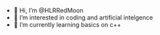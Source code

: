 - 👋 Hi, I’m @HLRRedMoon
- 👀 I’m interested in coding and artificial intelgence
- 🌱 I’m currently learning basics on c++


<!---
HLRRedMoon/HLRRedMoon is a ✨ special ✨ repository because its `README.md` (this file) appears on your GitHub profile.
You can click the Preview link to take a look at your changes.
--->

